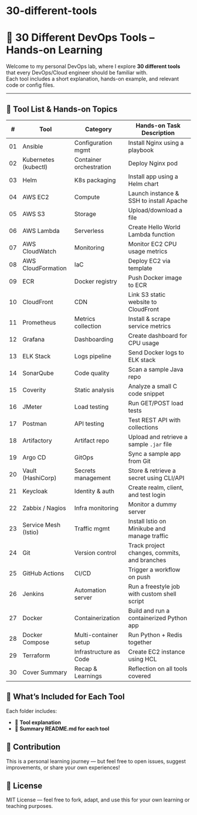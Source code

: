# 30-different-tools


# 🔧 30 Different DevOps Tools – Hands-on Learning

Welcome to my personal DevOps lab, where I explore **30 different tools** that every DevOps/Cloud engineer should be familiar with.  
Each tool includes a short explanation, hands-on example, and relevant code or config files.

---

## 🧰 Tool List & Hands-on Topics

| #   | Tool                     | Category               | Hands-on Task Description                         |
|-----|--------------------------|------------------------|---------------------------------------------------|
| 01  | Ansible                  | Configuration mgmt     | Install Nginx using a playbook                    |
| 02  | Kubernetes (kubectl)     | Container orchestration| Deploy Nginx pod                                  |
| 03  | Helm                     | K8s packaging           | Install app using a Helm chart                    |
| 04  | AWS EC2                  | Compute                 | Launch instance & SSH to install Apache           |
| 05  | AWS S3                   | Storage                 | Upload/download a file                            |
| 06  | AWS Lambda               | Serverless              | Create Hello World Lambda function                |
| 07  | AWS CloudWatch           | Monitoring              | Monitor EC2 CPU usage metrics                     |
| 08  | AWS CloudFormation       | IaC                     | Deploy EC2 via template                           |
| 09  | ECR                      | Docker registry         | Push Docker image to ECR                          |
| 10  | CloudFront               | CDN                     | Link S3 static website to CloudFront              |
| 11  | Prometheus               | Metrics collection      | Install & scrape service metrics                  |
| 12  | Grafana                  | Dashboarding            | Create dashboard for CPU usage                    |
| 13  | ELK Stack                | Logs pipeline           | Send Docker logs to ELK stack                     |
| 14  | SonarQube                | Code quality            | Scan a sample Java repo                           |
| 15  | Coverity                 | Static analysis         | Analyze a small C code snippet                    |
| 16  | JMeter                   | Load testing            | Run GET/POST load tests                           |
| 17  | Postman                  | API testing             | Test REST API with collections                    |
| 18  | Artifactory              | Artifact repo           | Upload and retrieve a sample `.jar` file          |
| 19  | Argo CD                  | GitOps                  | Sync a sample app from Git                        |
| 20  | Vault (HashiCorp)        | Secrets management      | Store & retrieve a secret using CLI/API           |
| 21  | Keycloak                 | Identity & auth         | Create realm, client, and test login              |
| 22  | Zabbix / Nagios          | Infra monitoring        | Monitor a dummy server                            |
| 23  | Service Mesh (Istio)     | Traffic mgmt            | Install Istio on Minikube and manage traffic      |
| 24  | Git                      | Version control         | Track project changes, commits, and branches      |
| 25  | GitHub Actions           | CI/CD                   | Trigger a workflow on push                        |
| 26  | Jenkins                  | Automation server       | Run a freestyle job with custom shell script      |
| 27  | Docker                   | Containerization        | Build and run a containerized Python app          |
| 28  | Docker Compose           | Multi-container setup   | Run Python + Redis together                       |
| 29  | Terraform                | Infrastructure as Code  | Create EC2 instance using HCL                     |
| 30  | Cover Summary            | Recap & Learnings       | Reflection on all tools covered                   |



## 📘 What’s Included for Each Tool

Each folder includes:
- 🔹 **Tool explanation**
- 📝 **Summary README.md for each tool**



## 🤝 Contribution

This is a personal learning journey — but feel free to open issues, suggest improvements, or share your own experiences!



## 📜 License

MIT License — feel free to fork, adapt, and use this for your own learning or teaching purposes.




